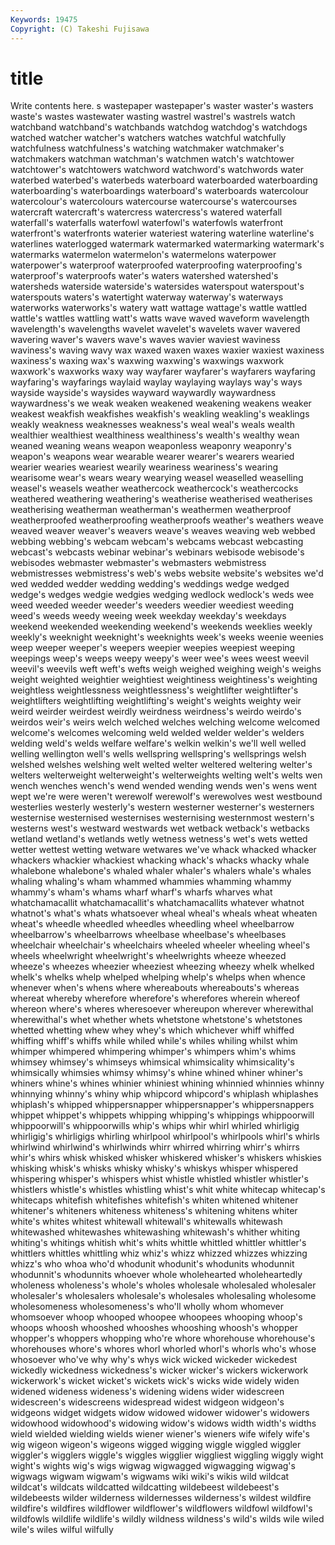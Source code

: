 ```yaml
---
Keywords: 19475 
Copyright: (C) Takeshi Fujisawa
---
```


# title

Write contents here.
s wastepaper wastepaper's waster waster's wasters waste's wastes wastewater
wasting wastrel wastrel's wastrels watch watchband watchband's watchbands watchdog watchdog's
watchdogs watched watcher watcher's watchers watches watchful watchfully watchfulness watchfulness's
watching watchmaker watchmaker's watchmakers watchman watchman's watchmen watch's watchtower watchtower's
watchtowers watchword watchword's watchwords water waterbed waterbed's waterbeds waterboard waterboarded
waterboarding waterboarding's waterboardings waterboard's waterboards watercolour watercolour's watercolours watercourse watercourse's
watercourses watercraft watercraft's watercress watercress's watered waterfall waterfall's waterfalls waterfowl
waterfowl's waterfowls waterfront waterfront's waterfronts waterier wateriest watering waterline waterline's
waterlines waterlogged watermark watermarked watermarking watermark's watermarks watermelon watermelon's watermelons
waterpower waterpower's waterproof waterproofed waterproofing waterproofing's waterproof's waterproofs water's waters
watershed watershed's watersheds waterside waterside's watersides waterspout waterspout's waterspouts waters's
watertight waterway waterway's waterways waterworks waterworks's watery watt wattage wattage's
wattle wattled wattle's wattles wattling watt's watts wave waved waveform
wavelength wavelength's wavelengths wavelet wavelet's wavelets waver wavered wavering waver's
wavers wave's waves wavier waviest waviness waviness's waving wavy wax
waxed waxen waxes waxier waxiest waxiness waxiness's waxing wax's waxwing
waxwing's waxwings waxwork waxwork's waxworks waxy way wayfarer wayfarer's wayfarers
wayfaring wayfaring's wayfarings waylaid waylay waylaying waylays way's ways wayside
wayside's waysides wayward waywardly waywardness waywardness's we weak weaken weakened
weakening weakens weaker weakest weakfish weakfishes weakfish's weakling weakling's weaklings
weakly weakness weaknesses weakness's weal weal's weals wealth wealthier wealthiest
wealthiness wealthiness's wealth's wealthy wean weaned weaning weans weapon weaponless
weaponry weaponry's weapon's weapons wear wearable wearer wearer's wearers wearied
wearier wearies weariest wearily weariness weariness's wearing wearisome wear's wears
weary wearying weasel weaselled weaselling weasel's weasels weather weathercock weathercock's
weathercocks weathered weathering weathering's weatherise weatherised weatherises weatherising weatherman weatherman's
weathermen weatherproof weatherproofed weatherproofing weatherproofs weather's weathers weave weaved weaver
weaver's weavers weave's weaves weaving web webbed webbing webbing's webcam
webcam's webcams webcast webcasting webcast's webcasts webinar webinar's webinars webisode
webisode's webisodes webmaster webmaster's webmasters webmistress webmistresses webmistress's web's webs
website website's websites we'd wed wedded wedder wedding wedding's weddings
wedge wedged wedge's wedges wedgie wedgies wedging wedlock wedlock's weds
wee weed weeded weeder weeder's weeders weedier weediest weeding weed's
weeds weedy weeing week weekday weekday's weekdays weekend weekended weekending
weekend's weekends weeklies weekly weekly's weeknight weeknight's weeknights week's weeks
weenie weenies weep weeper weeper's weepers weepier weepies weepiest weeping
weepings weep's weeps weepy weepy's weer wee's wees weest weevil
weevil's weevils weft weft's wefts weigh weighed weighing weigh's weighs
weight weighted weightier weightiest weightiness weightiness's weighting weightless weightlessness weightlessness's
weightlifter weightlifter's weightlifters weightlifting weightlifting's weight's weights weighty weir weird
weirder weirdest weirdly weirdness weirdness's weirdo weirdo's weirdos weir's weirs
welch welched welches welching welcome welcomed welcome's welcomes welcoming weld
welded welder welder's welders welding weld's welds welfare welfare's welkin
welkin's we'll well welled welling wellington well's wells wellspring wellspring's
wellsprings welsh welshed welshes welshing welt welted welter weltered weltering
welter's welters welterweight welterweight's welterweights welting welt's welts wen wench
wenches wench's wend wended wending wends wen's wens went wept
we're were weren't werewolf werewolf's werewolves west westbound westerlies westerly
westerly's western westerner westerner's westerners westernise westernised westernises westernising westernmost
western's westerns west's westward westwards wet wetback wetback's wetbacks wetland
wetland's wetlands wetly wetness wetness's wet's wets wetted wetter wettest
wetting wetware wetwares we've whack whacked whacker whackers whackier whackiest
whacking whack's whacks whacky whale whalebone whalebone's whaled whaler whaler's
whalers whale's whales whaling whaling's wham whammed whammies whamming whammy
whammy's wham's whams wharf wharf's wharfs wharves what whatchamacallit whatchamacallit's
whatchamacallits whatever whatnot whatnot's what's whats whatsoever wheal wheal's wheals
wheat wheaten wheat's wheedle wheedled wheedles wheedling wheel wheelbarrow wheelbarrow's
wheelbarrows wheelbase wheelbase's wheelbases wheelchair wheelchair's wheelchairs wheeled wheeler wheeling
wheel's wheels wheelwright wheelwright's wheelwrights wheeze wheezed wheeze's wheezes wheezier
wheeziest wheezing wheezy whelk whelked whelk's whelks whelp whelped whelping
whelp's whelps when whence whenever when's whens where whereabouts whereabouts's
whereas whereat whereby wherefore wherefore's wherefores wherein whereof whereon where's
wheres wheresoever whereupon wherever wherewithal wherewithal's whet whether whets whetstone
whetstone's whetstones whetted whetting whew whey whey's which whichever whiff
whiffed whiffing whiff's whiffs while whiled while's whiles whiling whilst
whim whimper whimpered whimpering whimper's whimpers whim's whims whimsey whimsey's
whimseys whimsical whimsicality whimsicality's whimsically whimsies whimsy whimsy's whine whined
whiner whiner's whiners whine's whines whinier whiniest whining whinnied whinnies
whinny whinnying whinny's whiny whip whipcord whipcord's whiplash whiplashes whiplash's
whipped whippersnapper whippersnapper's whippersnappers whippet whippet's whippets whipping whipping's whippings
whippoorwill whippoorwill's whippoorwills whip's whips whir whirl whirled whirligig whirligig's
whirligigs whirling whirlpool whirlpool's whirlpools whirl's whirls whirlwind whirlwind's whirlwinds
whirr whirred whirring whirr's whirrs whir's whirs whisk whisked whisker
whiskered whisker's whiskers whiskies whisking whisk's whisks whisky whisky's whiskys
whisper whispered whispering whisper's whispers whist whistle whistled whistler whistler's
whistlers whistle's whistles whistling whist's whit white whitecap whitecap's whitecaps
whitefish whitefishes whitefish's whiten whitened whitener whitener's whiteners whiteness whiteness's
whitening whitens whiter white's whites whitest whitewall whitewall's whitewalls whitewash
whitewashed whitewashes whitewashing whitewash's whither whiting whiting's whitings whitish whit's
whits whittle whittled whittler whittler's whittlers whittles whittling whiz whiz's
whizz whizzed whizzes whizzing whizz's who whoa who'd whodunit whodunit's
whodunits whodunnit whodunnit's whodunnits whoever whole wholehearted wholeheartedly wholeness wholeness's
whole's wholes wholesale wholesaled wholesaler wholesaler's wholesalers wholesale's wholesales wholesaling
wholesome wholesomeness wholesomeness's who'll wholly whom whomever whomsoever whoop whooped
whoopee whoopees whooping whoop's whoops whoosh whooshed whooshes whooshing whoosh's
whopper whopper's whoppers whopping who're whore whorehouse whorehouse's whorehouses whore's
whores whorl whorled whorl's whorls who's whose whosoever who've why
why's whys wick wicked wickeder wickedest wickedly wickedness wickedness's wicker
wicker's wickers wickerwork wickerwork's wicket wicket's wickets wick's wicks wide
widely widen widened wideness wideness's widening widens wider widescreen widescreen's
widescreens widespread widest widgeon widgeon's widgeons widget widgets widow widowed
widower widower's widowers widowhood widowhood's widowing widow's widows width width's
widths wield wielded wielding wields wiener wiener's wieners wife wifely
wife's wig wigeon wigeon's wigeons wigged wigging wiggle wiggled wiggler
wiggler's wigglers wiggle's wiggles wigglier wiggliest wiggling wiggly wight wight's
wights wig's wigs wigwag wigwagged wigwagging wigwag's wigwags wigwam wigwam's
wigwams wiki wiki's wikis wild wildcat wildcat's wildcats wildcatted wildcatting
wildebeest wildebeest's wildebeests wilder wilderness wildernesses wilderness's wildest wildfire wildfire's
wildfires wildflower wildflower's wildflowers wildfowl wildfowl's wildfowls wildlife wildlife's wildly
wildness wildness's wild's wilds wile wiled wile's wiles wilful wilfully
